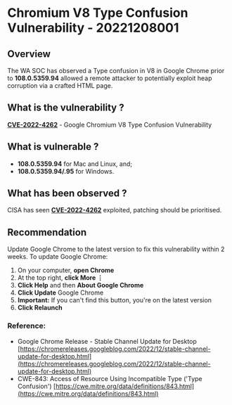 # Chromium V8 Type Confusion Vulnerability - 20221208001

## Overview
The WA SOC has observed a Type confusion in V8 in Google Chrome prior to **108.0.5359.94** allowed a remote attacker to potentially exploit heap corruption via a crafted HTML page.

## What is the vulnerability ?

**[CVE-2022-4262](https://nvd.nist.gov/vuln/detail/CVE-2022-4262)** - Google Chromium V8 Type Confusion Vulnerability

## What is vulnerable ? 
-  **108.0.5359.94** for Mac and Linux, and; 
-  **108.0.5359.94/.95** for Windows.

## What has been observed ?

CISA has seen **[CVE-2022-4262](https://nvd.nist.gov/vuln/detail/CVE-2022-4262)** exploited, patching should be prioritised.

## Recommendation
Update Google Chrome to the latest version to fix this vulnerability within 2 weeks. To update Google Chrome:

1.  On your computer, **open Chrome**
2.  At the top right, **click More ⋮**
3.  **Click Help** and then **About Google Chrome**
4.  **Click Update** Google Chrome 
5.  **Important:** If you can't find this button, you're on the latest version
6.  **Click Relaunch**

### Reference:
* Google Chrome Release - Stable Channel Update for Desktop [https://chromereleases.googleblog.com/2022/12/stable-channel-update-for-desktop.html](https://chromereleases.googleblog.com/2022/12/stable-channel-update-for-desktop.html)
* CWE-843: Access of Resource Using Incompatible Type ('Type Confusion') [https://cwe.mitre.org/data/definitions/843.html](https://cwe.mitre.org/data/definitions/843.html)
